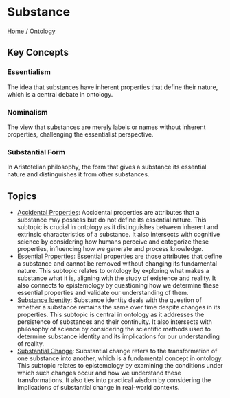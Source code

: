 # Substance

[Home](../../../README.md) / [Ontology](../../../ontology/README.md)

## Key Concepts

### Essentialism

The idea that substances have inherent properties that define their nature, which is a central debate in ontology.

### Nominalism

The view that substances are merely labels or names without inherent properties, challenging the essentialist perspective.

### Substantial Form

In Aristotelian philosophy, the form that gives a substance its essential nature and distinguishes it from other substances.

## Topics

- [Accidental Properties](accidental_properties/README.md): Accidental properties are attributes that a substance may possess but do not define its essential nature. This subtopic is crucial in ontology as it distinguishes between inherent and extrinsic characteristics of a substance. It also intersects with cognitive science by considering how humans perceive and categorize these properties, influencing how we generate and process knowledge.
- [Essential Properties](essential_properties/README.md): Essential properties are those attributes that define a substance and cannot be removed without changing its fundamental nature. This subtopic relates to ontology by exploring what makes a substance what it is, aligning with the study of existence and reality. It also connects to epistemology by questioning how we determine these essential properties and validate our understanding of them.
- [Substance Identity](substance_identity/README.md): Substance identity deals with the question of whether a substance remains the same over time despite changes in its properties. This subtopic is central in ontology as it addresses the persistence of substances and their continuity. It also intersects with philosophy of science by considering the scientific methods used to determine substance identity and its implications for our understanding of reality.
- [Substantial Change](substantial_change/README.md): Substantial change refers to the transformation of one substance into another, which is a fundamental concept in ontology. This subtopic relates to epistemology by examining the conditions under which such changes occur and how we understand these transformations. It also ties into practical wisdom by considering the implications of substantial change in real-world contexts.
